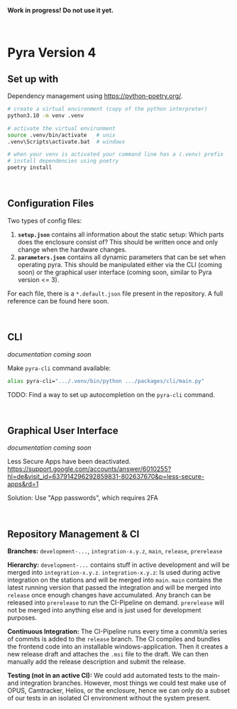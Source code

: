 **Work in progress! Do not use it yet.**

<br/>

# Pyra Version 4

## Set up with

Dependency management using https://python-poetry.org/.

```bash
# create a virtual environment (copy of the python interpreter)
python3.10 -m venv .venv

# activate the virtual environment
source .venv/bin/activate   # unix
.venv\Scripts\activate.bat  # windows

# when your venv is activated your command line has a (.venv) prefix
# install dependencies using poetry
poetry install
```

<br/>

## Configuration Files

Two types of config files:

1. **`setup.json`** contains all information about the static setup: Which parts does the enclosure consist of? This should be written once and only change when the hardware changes.
2. **`parameters.json`** contains all dynamic parameters that can be set when operating pyra. This should be manipulated either via the CLI (coming soon) or the graphical user interface (coming soon, similar to Pyra version <= 3).

For each file, there is a `*.default.json` file present in the repository. A full reference can be found here soon.

<br/>

## CLI

_documentation coming soon_

Make `pyra-cli` command available:

```bash
alias pyra-cli=".../.venv/bin/python .../packages/cli/main.py"
```

TODO: Find a way to set up autocompletion on the `pyra-cli` command.

<br/>

## Graphical User Interface

_documentation coming soon_

Less Secure Apps have been deactivated.
https://support.google.com/accounts/answer/6010255?hl=de&visit_id=637914296292859831-802637670&p=less-secure-apps&rd=1

Solution: Use "App passwords", which requires 2FA

<br/>

## Repository Management & CI

**Branches:** `development-...`, `integration-x.y.z`, `main`, `release`, `prerelease`

**Hierarchy:** `development-...` contains stuff in active development and will be merged into `integration-x.y.z`. `integration-x.y.z`: Is used during active integration on the stations and will be merged into `main`. `main` contains the latest running version that passed the integration and will be merged into `release` once enough changes have accumulated. Any branch can be released into `prerelease` to run the CI-Pipeline on demand. `prerelease` will not be merged into anything else and is just used for development purposes.

**Continuous Integration:** The CI-Pipeline runs every time a commit/a series of commits is added to the `release` branch. The CI compiles and bundles the frontend code into an installable windows-application. Then it creates a new release draft and attaches the `.msi` file to the draft. We can then manually add the release description and submit the release.

**Testing (not in an active CI):** We could add automated tests to the main- and integration branches. However, most things we could test make use of OPUS, Camtracker, Helios, or the enclosure, hence we can only do a subset of our tests in an isolated CI environment without the system present.
